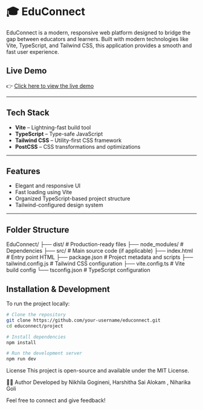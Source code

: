 # 🎓 EduConnect

EduConnect is a modern, responsive web platform designed to bridge the gap between educators and learners. Built with modern technologies like Vite, TypeScript, and Tailwind CSS, this application provides a smooth and fast user experience.

## Live Demo

👉 [Click here to view the live demo](https://boisterous-tanuki-12b600.netlify.app/)


---

## Tech Stack

- **Vite** – Lightning-fast build tool
- **TypeScript** – Type-safe JavaScript
- **Tailwind CSS** – Utility-first CSS framework
- **PostCSS** – CSS transformations and optimizations

---

## Features

- Elegant and responsive UI
- Fast loading using Vite
- Organized TypeScript-based project structure
- Tailwind-configured design system

---

## Folder Structure

EduConnect/
├── dist/ # Production-ready files
├── node_modules/ # Dependencies
├── src/ # Main source code (if applicable)
├── index.html # Entry point HTML
├── package.json # Project metadata and scripts
├── tailwind.config.js # Tailwind CSS configuration
├── vite.config.ts # Vite build config
└── tsconfig.json # TypeScript configuration


## Installation & Development

To run the project locally:

```bash
# Clone the repository
git clone https://github.com/your-username/educonnect.git
cd educonnect/project

# Install dependencies
npm install

# Run the development server
npm run dev

```

License
This project is open-source and available under the MIT License.

🙋‍♀️ Author
Developed by Nikhila Gogineni, Harshitha Sai Alokam , Niharika Goli

Feel free to connect and give feedback!
